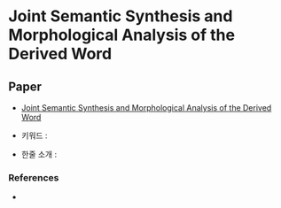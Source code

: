 ﻿# Joint Semantic Synthesis and Morphological Analysis of the Derived Word

## Paper

- [Joint Semantic Synthesis and Morphological Analysis of the Derived Word](https://arxiv.org/pdf/1701.00946.pdf)

- 키워드 : 

- 한줄 소개 : 

### References

- 
